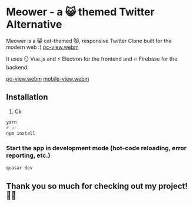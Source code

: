 # Meower - a 😺 themed Twitter Alternative

Meower is a 😸 cat-themed 😾, responsive Twitter Clone built for the modern web :)
[pc-view.webm](https://user-images.githubusercontent.com/53611087/183252839-5094a60f-2372-4094-9e5a-3e4b23f22c93.webm)

It uses 🪞 Vue.js and ⚡ Electron for the frontend and 🔥 Firebase for the backend.

[pc-view.webm](https://user-images.githubusercontent.com/53611087/183252839-5094a60f-2372-4094-9e5a-3e4b23f22c93.webm)
[mobile-view.webm](https://user-images.githubusercontent.com/53611087/183252540-d7803c91-98f6-42f4-95ce-656f97aed448.webm)

## 

## Installation
1. Ck
```bash
yarn
# or
npm install
```

### Start the app in development mode (hot-code reloading, error reporting, etc.)
```bash
quasar dev
```
## Thank you so much for checking out my project! :metal:&#127999; 
